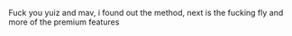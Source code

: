 Fuck you yuiz and mav, i found out the method, next is the fucking fly and more of the premium features
